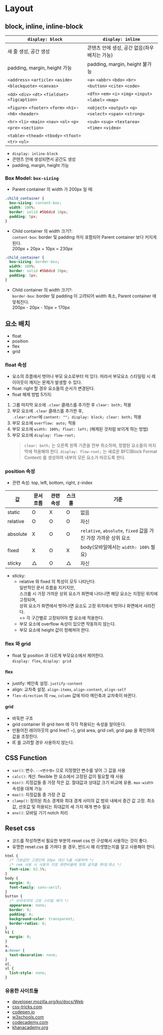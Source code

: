 # Layout

## block, inline, inline-block

| `display: block`                                                | `display: inline`                                          |
| --------------------------------------------------------------- | ---------------------------------------------------------- |
| 새 줄 생성, 공간 생성                                           | 콘텐츠 안에 생성, 공간 없음(좌우 배치는 가능)              |
| padding, margin, height 가능                                    | padding, margin, height 불가능                             |
| `<address>` `<article>` `<aside>` `<blockquote>` `<canvas>`     | `<a>` `<abbr>` `<bdo>` `<br>` `<button>` `<cite>` `<code>` |
| `<dd>` `<div>` `<dt>` `<fieldset>` `<figcaption>`               | `<dfn>` `<em>` `<i>` `<img>` `<input>` `<label>` `<map>`   |
| `<figure>` `<footer>` `<form>` `<h1>`-`<h6>` `<header>`         | `<object>` `<output>` `<q>` `<select>` `<span>` `<strong>` |
| `<hr>` `<li>` `<main>` `<nav>` `<ol>` `<p>` `<pre>` `<section>` | `<sub>` `<sup>` `<textarea>` `<time>` `<video>`            |
| `<table>` `<thead>` `<tbody>` `<tfoot>` `<tr>` `<ul>`           |                                                            |

- `display: inline-block`
- 콘텐츠 안에 생성되면서 공간도 생성
- padding, margin, height 가능

### Box Model: `box-sizing`

- Parent container 의 width 가 200px 일 때:

```css
.child_container {
  box-sizing: content-box;
  width: 100%;
  border: solid #5b6dcd 10px;
  padding: 5px;
}
```

- Child container 의 width 크기?:  
   `content-box`: border 및 padding 까지 포함되어 Parent container 보다 커지게 된다.  
   200px + 20px + 10px = 230px

```css
.child_container {
  box-sizing: border-box;
  width: 100%;
  border: solid #5b6dcd 10px;
  padding: 5px;
}
```

- Child container 의 width 크기?:  
  `border-box`: border 및 padding 이 고려되어 width 축소, Parent container 에 맞춰진다.  
  200px - 20px - 10px = 170px

## 요소 배치

- float
- position
- flex
- grid

### float 속성

- 요소의 흐름에서 벗어나 부모 요소로부터 떠 있다.
  따라서 부모요소 스타일링 시 레이아웃이 깨지는 문제가 발생할 수 있다.
- float: right 할 경우 요소들의 순서가 변경된다.
- float 해제 방법 5가지:

1. 그룹 마지막 요소에 `.clear` 클래스를 추가한 후 `clear: both;` 적용
2. 부모 요소에 `.clear` 클래스를 추가한 후,  
   `.clear:after`에 `content: ""; display: block; clear: both;` 적용
3. 부모 요소에 `overflow: auto;` 적용
4. 부모 요소에 `width: 100%; float: left;` (해제된 것처럼 보이게 하는 방법)
5. 부모 요소에 `display: flow-root;`
   > `clear: both;` 는 오른쪽 왼쪽 기준을 전부 취소하며, 정렬된 요소들의 마지막에 적용해야 한다.
   > `display: flow-root;` 는 새로운 BFC(Block Format Context) 를 생성하여 내부의 모든 요소가 따르도록 한다.

### position 속성

- 관련 속성: top, left, bottom, right, z-index

| 값       | 문서 흐름 | 관련 속성 | 스크롤 | 기준                                                            |
| -------- | --------- | --------- | ------ | --------------------------------------------------------------- |
| static   | O         | X         | O      | 없음                                                            |
| relative | O         | O         | O      | 자신                                                            |
| absolute | X         | O         | O      | `relative`, `absolute`, `fixed` 값을 가진 가장 가까운 상위 요소 |
| fixed    | X         | O         | X      | body(모바일에서는 `width: 100%` 필요)                           |
| sticky   | △         | O         | △      | 자신                                                            |

- sticky:
  - relative 와 fixed 의 특성이 모두 나타난다:  
    일반적인 문서 흐름을 지키지만,  
    스크롤 시 가장 가까운 상위 요소가 화면에 나타나면 해당 요소는 지정된 위치에 고정되며,  
    상위 요소가 화면에서 벗어나면 요소도 고정 위치에서 벗어나 화면에서 사라진다.  
    => 각 구간별로 고정되어야 할 요소에 적용한다.
  - 부모 요소에 overflow 속성이 있으면 작동하지 않는다.
  - 부모 요소에 height 값이 정해져야 한다.

### flex 와 grid

- float 및 position 과 다르게 부모요소에서 제어한다.  
  `display: flex`, `display: grid`

#### flex

- justify: 메인축 설정. `justify-content`
- align: 교차축 설정. `align-items`, `align-content`, `align-self`
- `flex-direction` 의 `row`, `column` 값에 따라 메인축과 교차축이 바뀐다.

#### grid

- 바둑판 구조
- grid container 와 grid item 에 각각 적용되는 속성을 알아둔다.
- 만들어진 레이아웃의 grid line(1 ~), grid area, grid cell, grid gap 을 확인하여 값을 조정한다.
- IE 를 고려할 경우 사용하지 않는다.

## CSS Function

- `var()`: 변수. `--<변수명>` 으로 지정했던 변수를 넣어 그 값을 사용
- `calc()`: 계산. flexible 한 요소에서 고정된 값이 필요할 때 사용
- `min()`: 지정값들 중 가장 작은 값. 절대값과 상대값 크기 비교에 유용. `max-width` 속성을 대체 가능
- `max()`: 지정값들 중 가장 큰 값
- `clamp()`: 정의된 최소 경계와 최대 경계 사이의 값 범위 내에서 중간 값 고정. 최소값, 선호값 및 허용되는 최대값의 세 가지 매개 변수 필요
- `env()`: 모바일 기기 notch 처리

## Reset css

- 코드를 작성하면서 필요한 부분의 reset css 만 구성해서 사용하는 것이 좋다.
- 유명한 reset.css 를 가져다 쓸 경우, 반드시 왜 리셋했는지를 알고 사용해야 한다.

```css
html {
  /* 기본값인 고정단위 10px 대신 %를 사용하여 */
  /* rem 사용 시 사용자 지정 화면비율에 맞춰 글자를 확대/축소 */
  font-size: 62.5%;
}
body {
  margin: 0;
  font-family: sans-serif;
}
button {
  /* 브라우저의 고유 스타일 제거 */
  appearance: none;
  border: 0;
  padding: 0;
  background-color: transparent;
  border-radius: 0;
}
h1 {
  margin: 0;
}
a,
a:hover {
  text-decoration: none;
}
ol,
ul {
  list-style: none;
}
```

### 유용한 사이트들

- [developer.mozilla.org/ko/docs/Web](https://developer.mozilla.org/ko/docs/Web)
- [css-tricks.com](https://css-tricks.com/)
- [codepen.io](https://codepen.io/)
- [w3schools.com](https://www.w3schools.com/)
- [codecademy.com](https://www.codecademy.com/catalog/language/html-css)
- [khanacademy.org](https://ko.khanacademy.org/computing/computer-programming)
